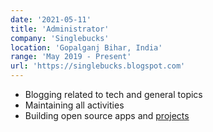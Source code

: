 ```yaml
---
date: '2021-05-11'
title: 'Administrator'
company: 'Singlebucks'
location: 'Gopalganj Bihar, India'
range: 'May 2019 - Present'
url: 'https://singlebucks.blogspot.com'
---
```



- Blogging related to tech and general topics
- Maintaining all activities 
- Building open source apps and [projects](https://singlebucks.blogspot.com)
